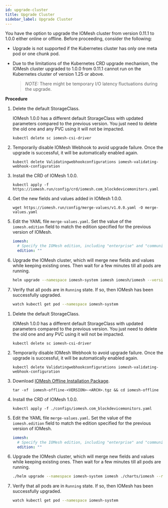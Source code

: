 ```yaml
---
id: upgrade-cluster
title: Upgrade Cluster  
sidebar_label: Upgrade Cluster
---
```


You have the option to upgrade the IOMesh cluster from version 0.11.1 to 1.0.0 either online or offline. Before proceeding, consider the following:
- Upgrade is not supported if the Kubernetes cluster has only one meta pod or one chunk pod.
- Due to the limitations of the Kubernetes CRD upgrade mechanism, the IOMesh cluster upgraded to 1.0.0 from 0.11.1 cannot run on the Kubernetes cluster of version 1.25 or above.

    > _NOTE:_
    > There might be temporary I/O latency fluctuations during the upgrade.

**Procedure**
<!--DOCUSAURUS_CODE_TABS-->
<!--Online Upgrade-->

1. Delete the default StorageClass. 

    IOMesh 1.0.0 has a different default StorageClass with updated parameters compared to the previous version. You just need to delete the old one and any PVC using it will not be impacted.

    ```shell
    kubectl delete sc iomesh-csi-driver
    ```
2. Temporarily disable IOMesh Webhook to avoid upgrade failure. Once the upgrade is successful, it will be automatically enabled again.

    ```shell
    kubectl delete Validatingwebhookconfigurations iomesh-validating-webhook-configuration
    ```
3. Install the CRD of IOMesh 1.0.0. 

    ```shell
    kubectl apply -f https://iomesh.run/config/crd/iomesh.com_blockdevicemonitors.yaml
    ```
4. Get the new fields and values added in IOMesh 1.0.0.
    ```shell
    wget https://iomesh.run/config/merge-values/v1.0.0.yaml -O merge-values.yaml
    ```
5. Edit the YAML file `merge-values.yaml`. Set the value of the `iomesh.edition` field to match the edition specified for the previous version of IOMesh.
    ```yaml
    iomesh:
      # Specify the IOMesh edition, including "enterprise" and "community". If left blank, the community edition will be installed.
      edition: ""
    ```
6. Upgrade the IOMesh cluster, which will merge new fields and values while keeping existing ones. Then wait for a few minutes till all pods are running.

    ```bash
    helm upgrade --namespace iomesh-system iomesh iomesh/iomesh --version v1.0.0  --reuse-values -f merge-values.yaml
    ```

7. Verify that all pods are in `Running` state. If so, then IOMesh has been successfully upgraded.
    ```bash
    watch kubectl get pod --namespace iomesh-system
    ```

<!--Offline Upgrade-->
1. Delete the default StorageClass. 

    IOMesh 1.0.0 has a different default StorageClass with updated parameters compared to the previous version. You just need to delete the old one and any PVC using it will not be impacted.

    ```shell
    kubectl delete sc iomesh-csi-driver
    ```

2. Temporarily disable IOMesh Webhook to avoid upgrade failure. Once the upgrade is successful, it will be automatically enabled again.

    ```shell
    kubectl delete Validatingwebhookconfigurations iomesh-validating-webhook-configuration
    ```
3. Download [IOMesh Offline Installation Package](../appendices/downloads).

    ```shell
    tar -xf  iomesh-offline-<VERSION>-<ARCH>.tgz && cd iomesh-offline
    ```
4. Install the CRD of IOMesh 1.0.0.

    ```shell
    kubectl apply -f ./configs/iomesh.com_blockdevicemonitors.yaml
    ```

5. Edit the YAML file `merge-values.yaml`. Set the value of the `iomesh.edition` field to match the edition specified for the previous version of IOMesh.
    ```yaml
    iomesh:
      # Specify the IOMesh edition, including "enterprise" and "community". If left blank, the community edition will be installed.
      edition: ""
    ```

6. Upgrade the IOMesh cluster, which will merge new fields and values while keeping existing ones. Then wait for a few minutes till all pods are running.

    ```bash
    ./helm upgrade --namespace iomesh-system iomesh ./charts/iomesh --reuse-values -f ./configs/merge-values.yaml
    ```

7. Verify that all pods are in `Running` state. If so, then IOMesh has been successfully upgraded.
    ```bash
    watch kubectl get pod --namespace iomesh-system
    ```
<!--END_DOCUSAURUS_CODE_TABS-->
